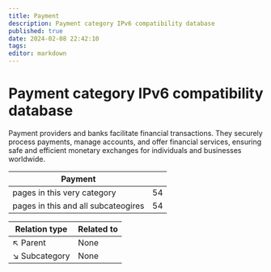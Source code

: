 ```yaml
---
title: Payment
description: Payment category IPv6 compatibility database
published: true
date: 2024-02-08 22:42:10 
tags:
editor: markdown
---
```


# Payment category IPv6 compatibility database


Payment providers and banks facilitate financial transactions. They securely process payments, manage accounts, and offer financial services, ensuring safe and efficient monetary exchanges for individuals and businesses worldwide.


| Payment   |   |
| - | - |
| pages in this very category | 54 |
| pages in this and all subcateogires | 54 |

| Relation type | Related to |
| - | - |
| :arrow_upper_left: Parent | None |
| :arrow_lower_right: Subcategory | None |